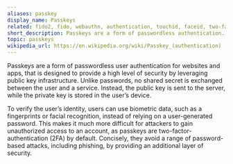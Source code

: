 ```yaml
---
aliases: passkey
display_name: Passkeys
related: fido2, fido, webauthn, authentication, touchid, faceid, two-factor-authentication, public-key-infrastructure, ctap
short_description: Passkeys are a form of passwordless authentication.
topic: passkeys
wikipedia_url: https://en.wikipedia.org/wiki/Passkey_(authentication) 
---
```


Passkeys are a form of passwordless user authentication for websites and apps, that is designed to provide a high level
of security by leveraging public key infrastructure. Unlike passwords, no shared secret is exchanged between the user
and a service. Instead, the public key is sent to the server, while the private key is stored in the user’s device.

To verify the user’s identity, users can use biometric data, such as a fingerprints or facial recognition, instead of
relying on a user-generated password. This makes it much more difficult for attackers to gain unauthorized access to an
account, as passkeys are two-factor-authentication (2FA) by default. Concisely, they avoid a range of
password-based attacks, including phishing, by providing an additional layer of security.  